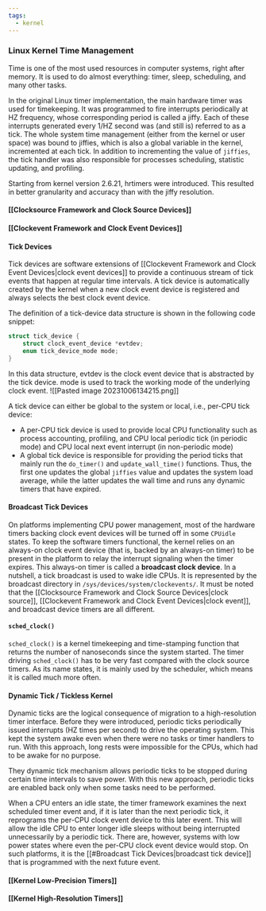 ```yaml
---
tags:
  - kernel
---
```

### Linux Kernel Time Management
Time is one of the most used resources in computer systems, right after memory. It is used to do almost everything: timer, sleep, scheduling, and many other tasks.

In the original Linux timer implementation, the main hardware timer was used for timekeeping. It was programmed to fire interrupts periodically at HZ frequency, whose corresponding period is called a jiffy. Each of these interrupts generated every 1/HZ second was (and still is) referred to as a tick. The whole system time management (either from the kernel or user space) was bound to jiffies, which is also a global variable in the kernel, incremented at each tick. In addition to incrementing the value of `jiffies`, the tick handler was also responsible for processes scheduling, statistic updating, and profiling.

Starting from kernel version 2.6.21, hrtimers were introduced. This resulted in better granularity and accuracy than with the jiffy resolution.
#### [[Clocksource Framework and Clock Source Devices]]
#### [[Clockevent Framework and Clock Event Devices]]
#### Tick Devices
Tick devices are software extensions of [[Clockevent Framework and Clock Event Devices|clock event devices]] to provide a continuous stream of tick events that happen at regular time intervals. A tick device is automatically created by the kernel when a new clock event device is registered and always selects the best clock event device.

The definition of a tick-device data structure is shown in the following code snippet:
```c
struct tick_device {
	struct clock_event_device *evtdev;
	enum tick_device_mode mode;
}
```
In this data structure, evtdev is the clock event device that is abstracted by the tick device. mode is used to track the working mode of the underlying clock event.
![[Pasted image 20231006134215.png]]

A tick device can either be global to the system or local, i.e., per-CPU tick device:
- A per-CPU tick device is used to provide local CPU functionality such as process accounting, profiling, and CPU local periodic tick (in periodic mode) and CPU local next event interrupt (in non-periodic mode)
- A global tick device is responsible for providing the period ticks that mainly run the `do_timer()` and `update_wall_time()` functions. Thus, the first one updates the global `jiffies` value and updates the system load average, while the latter updates the wall time and runs any dynamic timers that have expired.
#### Broadcast Tick Devices
On platforms implementing CPU power management, most of the hardware timers backing clock event devices will be turned off in some `CPUidle` states. To keep the software timers functional, the kernel relies on an always-on clock event device (that is, backed by an always-on timer) to be present in the platform to relay the interrupt signaling when the timer expires. This always-on timer is called a **broadcast clock device**. In a nutshell, a tick broadcast is used to wake idle CPUs. It is represented by the broadcast directory in `/sys/devices/system/clockevents/`. It must be noted that the [[Clocksource Framework and Clock Source Devices|clock source]], [[Clockevent Framework and Clock Event Devices|clock event]], and broadcast device timers are all different.
#### `sched_clock()`
`sched_clock()` is a kernel timekeeping and time-stamping function that returns the number of nanoseconds since the system started. The timer driving `sched_clock()` has to be very fast compared with the clock source timers. As its name states, it is mainly used by the scheduler, which means it is called much more often.
#### Dynamic Tick / Tickless Kernel
Dynamic ticks are the logical consequence of migration to a high-resolution timer interface. Before they were introduced, periodic ticks periodically issued interrupts (HZ times per second) to drive the operating system. This kept the system awake even when there were no tasks or timer handlers to run. With this approach, long rests were impossible for the CPUs, which had to be awake for no purpose.

They dynamic tick mechanism allows periodic ticks to be stopped during certain time intervals to save power. With this new approach, periodic ticks are enabled back only when some tasks need to be performed.

When a CPU enters an idle state, the timer framework examines the next scheduled timer event and, if it is later than the next periodic tick, it reprograms the per-CPU clock event device to this later event. This will allow the idle CPU to enter longer idle sleeps without being interrupted unnecessarily by a periodic tick. There are, however, systems with low power states where even the per-CPU clock event device would stop. On such platforms, it is the [[#Broadcast Tick Devices|broadcast tick device]] that is programmed with the next future event.
#### [[Kernel Low-Precision Timers]]
#### [[Kernel High-Resolution Timers]]